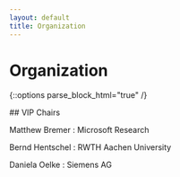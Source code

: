 ```yaml
---
layout: default
title: Organization
---
```


# Organization

{::options parse_block_html="true" /}

<div class="left">
## VIP Chairs

Matthew Bremer
: Microsoft Research

Bernd Hentschel
: RWTH Aachen University

Daniela Oelke
: Siemens AG

</div>

<div class="right">
<!-- ## Program Committee

t.b.a. -->

</div>

- - -